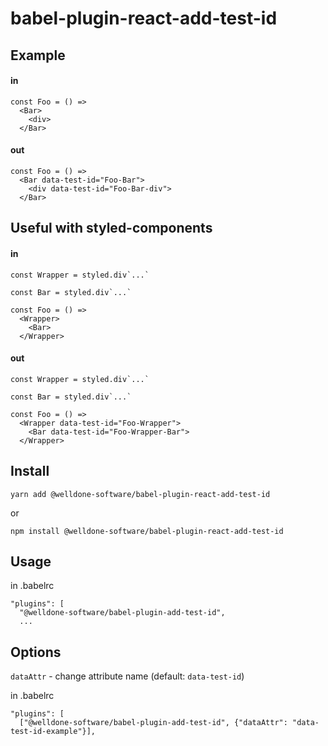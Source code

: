 # babel-plugin-react-add-test-id 

## Example

#### in
```
const Foo = () => 
  <Bar>
    <div>
  </Bar>
```

#### out
```
const Foo = () => 
  <Bar data-test-id="Foo-Bar">
    <div data-test-id="Foo-Bar-div">
  </Bar>
```

## Useful with styled-components

#### in
```
const Wrapper = styled.div`...`

const Bar = styled.div`...`

const Foo = () => 
  <Wrapper>
    <Bar>
  </Wrapper>
```

#### out
```
const Wrapper = styled.div`...`

const Bar = styled.div`...`

const Foo = () => 
  <Wrapper data-test-id="Foo-Wrapper">
    <Bar data-test-id="Foo-Wrapper-Bar">
  </Wrapper>
```


## Install
`yarn add @welldone-software/babel-plugin-react-add-test-id`

or

`npm install @welldone-software/babel-plugin-react-add-test-id`

## Usage
in .babelrc
```
"plugins": [
  "@welldone-software/babel-plugin-add-test-id",
  ...
```

## Options

`dataAttr` - change attribute name (default: `data-test-id`)

in .babelrc
```
"plugins": [
  ["@welldone-software/babel-plugin-add-test-id", {"dataAttr": "data-test-id-example"}],
```

